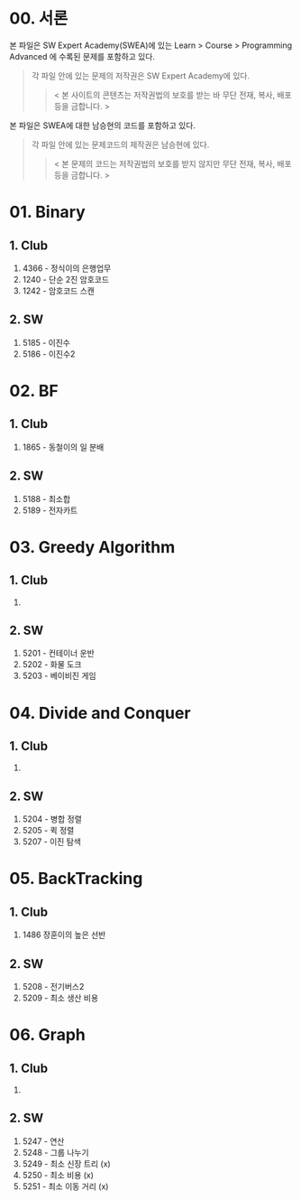 # 00. 서론

본 파일은 SW Expert Academy(SWEA)에 있는 Learn > Course > Programming Advanced 에 수록된 문제를 포함하고 있다.

> 각 파일 안에 있는 문제의 저작권은 SW Expert Academy에 있다.   
>
> > < 본 사이트의 콘텐츠는 저작권법의 보호를 받는 바 무단 전재, 복사, 배포 등을 금합니다. >



본 파일은 SWEA에 대한 남승현의 코드를 포함하고 있다.

> 각 파일 안에 있는 문제코드의 제작권은 남승현에 있다. 
>
> > < 본 문제의 코드는 저작권법의 보호를 받지 않지만 무단 전재, 복사, 배포 등을 금합니다. >



# 01. Binary

## 1. Club

1. 4366 - 정식이의 은행업무
2. 1240 - 단순 2진 암호코드
3. 1242 - 암호코드 스캔

## 2. SW

1. 5185 - 이진수
2. 5186 - 이진수2



# 02. BF

## 1. Club

1. 1865  - 동철이의 일 분배

## 2. SW

1. 5188 - 최소합
2. 5189 - 전자카트



# 03. Greedy Algorithm

## 1. Club

1. 

## 2. SW

1. 5201 - 컨테이너 운반
2. 5202 - 화물 도크
3. 5203 - 베이비진 게임



# 04. Divide and Conquer

## 1. Club

1. 

## 2. SW

1. 5204 - 병합 정렬
21. 5205 - 퀵 정렬
3. 5207 - 이진 탐색



# 05. BackTracking

## 1. Club

1. 1486  장훈이의 높은 선반

## 2. SW

1. 5208 - 전기버스2
2. 5209 - 최소 생산 비용



# 06. Graph

## 1. Club

1. 

## 2. SW

1. 5247 - 연산
2. 5248 - 그룹 나누기
3. 5249 - 최소 신장 트리 (x)
4. 5250 - 최소 비용 (x)
5. 5251 - 최소 이동 거리 (x)
